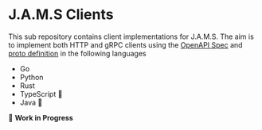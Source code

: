 # J.A.M.S Clients

This sub repository contains client implementations for J.A.M.S. The aim is to 
implement both HTTP and gRPC clients using the [OpenAPI Spec](https://github.com/gagansingh894/jams-rs/blob/main/openapi.yml) and [proto definition](https://github.com/gagansingh894/jams-rs/blob/main/jams-serve/proto/api/v1/jams.proto)
in the following languages

- Go
- Python
- Rust
- TypeScript 🚧
- Java 🚧

🚧 **Work in Progress**